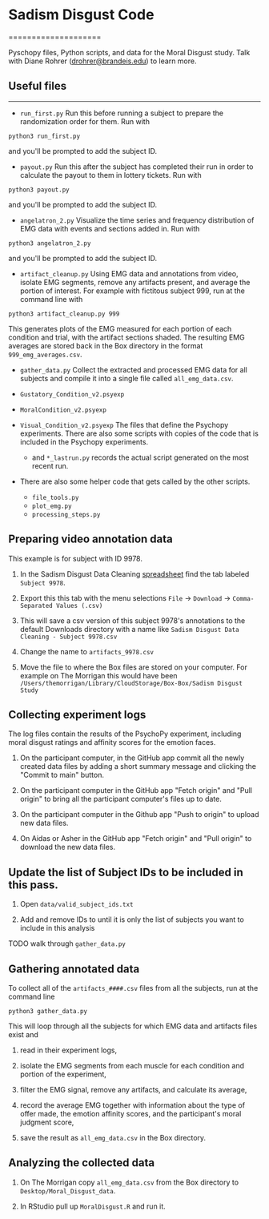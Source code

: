 # Sadism Disgust Code
====================

Pyschopy files, Python scripts, and data for the Moral Disgust study.
Talk with Diane Rohrer (drohrer@brandeis.edu) to learn more.


## Useful files
---------------

* `run_first.py` Run this before running a subject to prepare the
randomization order for them. Run with
```
python3 run_first.py
```
and you'll be prompted to add the subject ID.

* `payout.py` Run this after the subject has completed their run
in order to calculate the payout to them in lottery tickets. Run with
```
python3 payout.py
```
and you'll be prompted to add the subject ID.

* `angelatron_2.py` Visualize the time series and frequency distribution
of EMG data with events and sections added in. Run with
```
python3 angelatron_2.py
```
and you'll be prompted to add the subject ID.

* `artifact_cleanup.py` Using EMG data and annotations from video,
isolate EMG segments, remove any artifacts present, and average the
portion of interest. For example with fictitous subject 999,
run at the command line with
```
python3 artifact_cleanup.py 999
```
This generates plots of the EMG measured for each portion of
each condition and trial, with the artifact sections shaded.
The resulting EMG averages are stored back in the Box directory
in the format `999_emg_averages.csv`.

* `gather_data.py` Collect the extracted and processed EMG data
for all subjects and compile it into a single file called `all_emg_data.csv`.

* `Gustatory_Condition_v2.psyexp`
* `MoralCondition_v2.psyexp`
* `Visual_Condition_v2.psyexp`
The files that define the Psychopy experiments.
There are also some scripts with copies of the code that is included in
the Psychopy experiments.

  * and `*_lastrun.py` records the actual script
  generated on the most recent run.
  
* There are also some helper code that gets called by the other scripts.

  * `file_tools.py`
  * `plot_emg.py`
  * `processing_steps.py`

## Preparing video annotation data

This example is for subject with ID 9978.

1. In the Sadism Disgust Data Cleaning
[spreadsheet](https://docs.google.com/spreadsheets/d/100dUkdengbKxAaEwLbpFWtlfuiY3I9IZlghmAsHYuSE/edit?gid=0#gid=0)
find the tab labeled `Subject 9978`.

2. Export this this tab with the menu selections `File` -> `Download` ->
`Comma-Separated Values (.csv)`

3. This will save a csv version of this subject 9978's annotations to the
default Downloads directory with a name like
`Sadism Disgust Data Cleaning - Subject 9978.csv`

4. Change the name to `artifacts_9978.csv`

5. Move the file to where the Box files are stored on your computer.
For example on The Morrigan this would have been
`/Users/themorrigan/Library/CloudStorage/Box-Box/Sadism Disgust Study`


## Collecting experiment logs

The log files contain the results of the PsychoPy experiment, including
moral disgust ratings and affinity scores for the emotion faces.

1. On the participant computer, in the GitHub app
commit all the newly created data
files by adding a short summary message and clicking the
"Commit to main" button.

2. On the participant computer in the GitHub app
"Fetch origin" and "Pull origin"
to bring all the participant computer's files up to date.

3. On the participant computer in the Github app "Push to origin"
to upload new data files.

4. On Aidas or Asher in the GitHub app "Fetch origin" and "Pull origin"
to download the new data files.


## Update the list of Subject IDs to be included in this pass.

1. Open `data/valid_subject_ids.txt`

2. Add and remove IDs to until it is only the list of subjects you want to 
include in this analysis

TODO walk through `gather_data.py`
## Gathering annotated data

To collect all of the `artifacts_####.csv` files from all the subjects,
run at the command line

```
python3 gather_data.py
```

This will loop through all the subjects for which EMG data and artifacts
files exist and

1. read in their experiment logs,

2. isolate the EMG segments from each muscle for each condition and portion
of the experiment,

3. filter the EMG signal, remove any artifacts, and calculate its average,

4. record the average EMG together with information about the type
of offer made, the emotion affinity scores, and the participant's moral
judgment score,

5. save the result as `all_emg_data.csv` in the Box directory.


## Analyzing the collected data

1. On The Morrigan copy `all_emg_data.csv` from the Box directory
to `Desktop/Moral_Disgust_data`.

2. In RStudio pull up `MoralDisgust.R` and run it.

